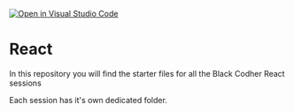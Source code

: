 [![Open in Visual Studio Code](https://classroom.github.com/assets/open-in-vscode-f059dc9a6f8d3a56e377f745f24479a46679e63a5d9fe6f495e02850cd0d8118.svg)](https://classroom.github.com/online_ide?assignment_repo_id=7018801&assignment_repo_type=AssignmentRepo)
# React

In this repository you will find the starter files for all the Black Codher React sessions

Each session has it's own dedicated folder.